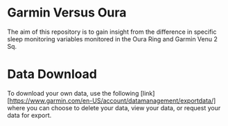 # Garmin Versus Oura

The aim of this repository is to gain insight from the difference in specific sleep monitoring variables monitored in the Oura Ring and Garmin Venu 2 Sq.

# Data Download

To download your own data, use the following [link][https://www.garmin.com/en-US/account/datamanagement/exportdata/] where you can choose to delete your data, view your data, or request your data for export.
